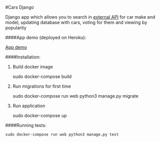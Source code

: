 #Cars Django

Django app which allows you to search in [external API]("https://vpic.nhtsa.dot.gov/api") for car make and model, updating database with cars, voting for them and 
viewing by popularity

####App demo (deployed on Heroku):
    
[App demo](https://cars-api-karol.herokuapp.com/)

####Installation:

1. Build docker image

    sudo docker-compose build

2. Run migrations for first time

    sudo docker-compose run web python3 manage.py migrate

3. Run application

    sudo docker-compose up

####Running tests:
    
    sudo docker-compose run web python3 manage.py test
